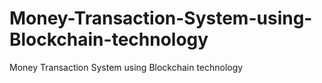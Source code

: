 # Money-Transaction-System-using-Blockchain-technology
Money Transaction System using Blockchain technology
